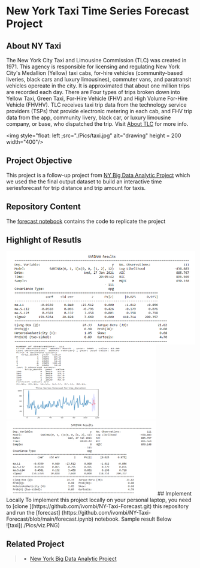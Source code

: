 # New York Taxi Time Series Forecast Project
## About NY Taxi
The New York City Taxi and Limousine Commission (TLC) was created in 1971. This agency is responsible for licensing and regulating New York City's Medallion (Yellow) taxi cabs, for-hire vehicles (community-based liveries, black cars and luxury limousines), commuter vans, and paratransit vehicles opereate in the city. It is approximated that about one million trips are recorded each day. There are Four types of trips broken down into Yellow Taxi, Green Taxi, For-Hire Vehicle (FHV) and High Volume For-Hire Vehicle (FHVHV). TLC receives taxi trip data from the technology service providers (TSPs) that provide electronic metering in each cab, and FHV trip data from the app, community livery, black car, or luxury limousine company, or base, who dispatched the trip. Visit [About TLC](https://www1.nyc.gov/site/tlc/about/about-tlc.page) for more info. 

<img  style="float: left ;src="./Pics/taxi.jpg" alt="drawing" height = 200 width="400"/>

## Project Objective
This project is a follow-up project from [NY Big Data Analytic Project](https://github.com/MSBGDA/INFO-H-600-Project-Group-AH.git) which we used the the final output dataset to build an interactive time seriesforecast for trip distance and trip amount for taxis. 
## Repository Content
The [forecast notebook](https://github.com/ivombi/NY-Taxi-Forecast/blob/main/forecast.ipynb) contains the code to replicate the project
## Highlight of Resutls
<img style="float: right;" src="./Pics/sample2.PNG">
<img  src="./Pics/sample.PNG" alt="drawing" height = 200 width="400"/>
<img  src="./Pics/sample2.PNG" alt="drawing" height = 200 width="400"/>
## Implement Locally
To implement this project locally on your personal laptop, you need to [clone ](https://github.com/ivombi/NY-Taxi-Forecast.git) this repository and run the [forecast] (https://github.com/ivombi/NY-Taxi-Forecast/blob/main/forecast.ipynb) notebook. Sample result  Below
<br>
![taxi](./Pics/viz.PNG)

## Related Project
> - [New York Big Data Analytic Project](https://github.com/MSBGDA/INFO-H-600-Project-Group-AH.git)
